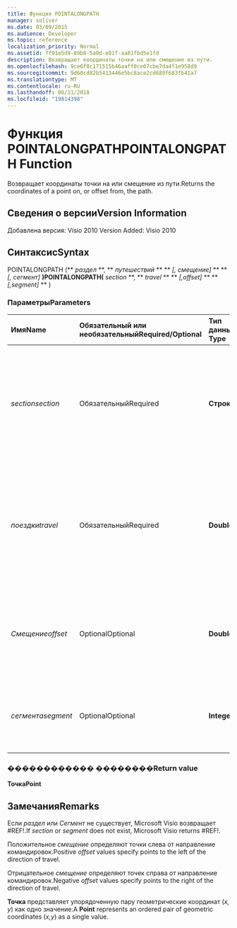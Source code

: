 ```yaml
---
title: Функция POINTALONGPATH
manager: soliver
ms.date: 03/09/2015
ms.audience: Developer
ms.topic: reference
localization_priority: Normal
ms.assetid: 7f91e5d9-89b8-5a0d-e01f-aa81fbd5e1fd
description: Возвращает координаты точки на или смещение из пути.
ms.openlocfilehash: 9ce6f8c171515b46aaff0ce07cbe7da4f1e958d9
ms.sourcegitcommit: 9d60cd82b5413446e5bc8ace2cd689f683fb41a7
ms.translationtype: MT
ms.contentlocale: ru-RU
ms.lasthandoff: 06/11/2018
ms.locfileid: "19814398"
---
```

# <a name="pointalongpath-function"></a><span data-ttu-id="d1df2-103">Функция POINTALONGPATH</span><span class="sxs-lookup"><span data-stu-id="d1df2-103">POINTALONGPATH Function</span></span>

<span data-ttu-id="d1df2-104">Возвращает координаты точки на или смещение из пути.</span><span class="sxs-lookup"><span data-stu-id="d1df2-104">Returns the coordinates of a point on, or offset from, the path.</span></span>
  
## <a name="version-information"></a><span data-ttu-id="d1df2-105">Сведения о версии</span><span class="sxs-lookup"><span data-stu-id="d1df2-105">Version Information</span></span>

<span data-ttu-id="d1df2-106">Добавлена версия: Visio 2010
</span><span class="sxs-lookup"><span data-stu-id="d1df2-106">Version Added: Visio 2010</span></span> 
  
## <a name="syntax"></a><span data-ttu-id="d1df2-107">Синтаксис</span><span class="sxs-lookup"><span data-stu-id="d1df2-107">Syntax</span></span>

<span data-ttu-id="d1df2-108">POINTALONGPATH (** *раздел* **, ** *путешествий* ** ** *[, смещение]* ** ** *[, сегмент]* **)</span><span class="sxs-lookup"><span data-stu-id="d1df2-108">POINTALONGPATH(** *section* **, ** *travel* ** ** *[,offset]* ** ** *[,segment]* ** )</span></span> 
  
### <a name="parameters"></a><span data-ttu-id="d1df2-109">Параметры</span><span class="sxs-lookup"><span data-stu-id="d1df2-109">Parameters</span></span>

|<span data-ttu-id="d1df2-110">**Имя**</span><span class="sxs-lookup"><span data-stu-id="d1df2-110">**Name**</span></span>|<span data-ttu-id="d1df2-111">**Обязательный или необязательный**</span><span class="sxs-lookup"><span data-stu-id="d1df2-111">**Required/Optional**</span></span>|<span data-ttu-id="d1df2-112">**Тип данных**</span><span class="sxs-lookup"><span data-stu-id="d1df2-112">**Data Type**</span></span>|<span data-ttu-id="d1df2-113">**Описание**</span><span class="sxs-lookup"><span data-stu-id="d1df2-113">**Description**</span></span>|
|:-----|:-----|:-----|:-----|
| <span data-ttu-id="d1df2-114">_section_</span><span class="sxs-lookup"><span data-stu-id="d1df2-114">_section_</span></span> <br/> |<span data-ttu-id="d1df2-115">Обязательный</span><span class="sxs-lookup"><span data-stu-id="d1df2-115">Required</span></span>  <br/> |<span data-ttu-id="d1df2-116">**Строка**</span><span class="sxs-lookup"><span data-stu-id="d1df2-116">**String**</span></span> <br/> |<span data-ttu-id="d1df2-117">Раздел геометрии, представляющий путь, указанный с помощью ссылки на его ячейку Path (например, Geometry1.Path).</span><span class="sxs-lookup"><span data-stu-id="d1df2-117">The Geometry section that represents the path, specified by a reference to its Path cell (for example, Geometry1.Path).</span></span>  <br/> |
| <span data-ttu-id="d1df2-118">_поездки_</span><span class="sxs-lookup"><span data-stu-id="d1df2-118">_travel_</span></span> <br/> |<span data-ttu-id="d1df2-119">Обязательный</span><span class="sxs-lookup"><span data-stu-id="d1df2-119">Required</span></span>  <br/> |<span data-ttu-id="d1df2-120">**Double**</span><span class="sxs-lookup"><span data-stu-id="d1df2-120">**Double**</span></span> <br/> |<span data-ttu-id="d1df2-121">Процент путь, начиная с начальной точки в конечную точку, которая определяет точку.</span><span class="sxs-lookup"><span data-stu-id="d1df2-121">The percentage of the path traversed, from the begin point to the end point that identifies the point.</span></span> <span data-ttu-id="d1df2-122">Должен быть в диапазоне от 0 до 1.</span><span class="sxs-lookup"><span data-stu-id="d1df2-122">Must be between 0 and 1.</span></span>  <br/> |
| <span data-ttu-id="d1df2-123">_Смещение_</span><span class="sxs-lookup"><span data-stu-id="d1df2-123">_offset_</span></span> <br/> |<span data-ttu-id="d1df2-124">Optional</span><span class="sxs-lookup"><span data-stu-id="d1df2-124">Optional</span></span>  <br/> |<span data-ttu-id="d1df2-125">**Double**</span><span class="sxs-lookup"><span data-stu-id="d1df2-125">**Double**</span></span> <br/> |<span data-ttu-id="d1df2-126">Расстояние смещения, что точка из пути.</span><span class="sxs-lookup"><span data-stu-id="d1df2-126">The distance that the point is offset from the path.</span></span> <span data-ttu-id="d1df2-127">Для получения дополнительных сведений см.</span><span class="sxs-lookup"><span data-stu-id="d1df2-127">See Remarks for more information.</span></span>  <br/> |
| <span data-ttu-id="d1df2-128">_сегмента_</span><span class="sxs-lookup"><span data-stu-id="d1df2-128">_segment_</span></span> <br/> |<span data-ttu-id="d1df2-129">Optional</span><span class="sxs-lookup"><span data-stu-id="d1df2-129">Optional</span></span>  <br/> |<span data-ttu-id="d1df2-130">**Integer**</span><span class="sxs-lookup"><span data-stu-id="d1df2-130">**Integer**</span></span> <br/> |<span data-ttu-id="d1df2-131">Сегмент путь для вычисления координат, основанный на 1.</span><span class="sxs-lookup"><span data-stu-id="d1df2-131">The 1-based segment of the path in which to calculate the coordinates.</span></span>  <br/> |
   
### <a name="return-value"></a><span data-ttu-id="d1df2-132">������������ ��������</span><span class="sxs-lookup"><span data-stu-id="d1df2-132">Return value</span></span>

 <span data-ttu-id="d1df2-133">**Точка**</span><span class="sxs-lookup"><span data-stu-id="d1df2-133">**Point**</span></span>
  
## <a name="remarks"></a><span data-ttu-id="d1df2-134">Замечания</span><span class="sxs-lookup"><span data-stu-id="d1df2-134">Remarks</span></span>

<span data-ttu-id="d1df2-135">Если _раздел_ или _Сегмент_ не существует, Microsoft Visio возвращает #REF!.</span><span class="sxs-lookup"><span data-stu-id="d1df2-135">If  _section_ or  _segment_ does not exist, Microsoft Visio returns #REF!.</span></span> 
  
<span data-ttu-id="d1df2-136">Положительное *смещение* определяют точки слева от направление командировок.</span><span class="sxs-lookup"><span data-stu-id="d1df2-136">Positive  *offset*  values specify points to the left of the direction of travel.</span></span> 
  
<span data-ttu-id="d1df2-137">Отрицательное *смещение* определяют точек справа от направление командировок.</span><span class="sxs-lookup"><span data-stu-id="d1df2-137">Negative  *offset*  values specify points to the right of the direction of travel.</span></span> 
  
<span data-ttu-id="d1df2-138">**Точка** представляет упорядоченную пару геометрические координат (*x, y*) как одно значение.</span><span class="sxs-lookup"><span data-stu-id="d1df2-138">A **Point** represents an ordered pair of geometric coordinates (*x,y*) as a single value.</span></span> 
  

